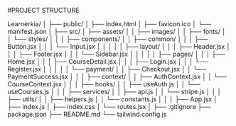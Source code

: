 #PROJECT STRUCTURE

Learnerkia/
│
├── public/
│ ├── index.html
│ ├── favicon.ico
│ └── manifest.json
│
├── src/
│ ├── assets/
│ │ ├── images/
│ │ ├── fonts/
│ │ └── styles/
│ │
│ ├── components/
│ │ ├── common/
│ │ │ ├── Button.jsx
│ │ │ └── Input.jsx
│ │ │
│ │ ├── layout/
│ │ │ ├── Header.jsx
│ │ │ ├── Footer.jsx
│ │ │ └── Sidebar.jsx
│ │ │
│ │ ├── pages/
│ │ │ ├── Home.jsx
│ │ │ ├── CourseDetail.jsx
│ │ │ ├── Login.jsx
│ │ │ └── Register.jsx
│ │ │
│ │ └── payment/
│ │ ├── Checkout.jsx
│ │ └── PaymentSuccess.jsx
│ │
│ ├── context/
│ │ ├── AuthContext.jsx
│ │ └── CourseContext.jsx
│ │
│ ├── hooks/
│ │ ├── useAuth.js
│ │ └── useCourses.js
│ │
│ ├── services/
│ │ ├── api.js
│ │ └── stripe.js
│ │
│ ├── utils/
│ │ ├── helpers.js
│ │ └── constants.js
│ │
│ ├── App.jsx
│ ├── index.js
│ ├── index.css
│ └── routes.jsx
│
├── .gitignore
├── package.json
├── README.md
└── tailwind.config.js
